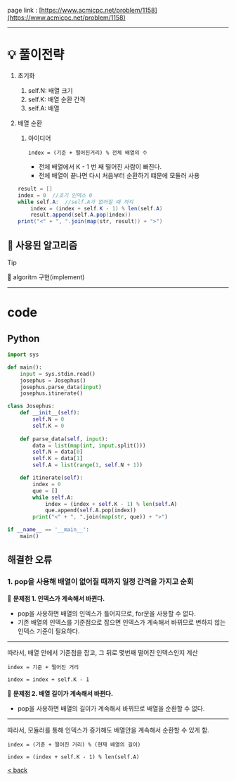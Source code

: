 page link : [https://www.acmicpc.net/problem/1158](https://www.acmicpc.net/problem/1158)

---

# 💡 풀이전략


1. 초기화
    1. self.N: 배열 크기
    2. self.K: 배열 순환 간격
    3. self.A: 배열
2. 배열 순환
    1. 아이디어
        
        `index = (기준 + 떨어진거리) % 전체 배열의 수`
        
        - 전체 배열에서 K - 1 번 째 떨어진 사람이 빠진다.
        - 전체 배열이 끝나면 다시 처음부터 순환하기 떄문에 모듈러 사용
    
    ```java
    result = []
    index = 0  //초기 인덱스 0
    while self.A:  //self.A가 없어질 때 까지
        index = (index + self.K - 1) % len(self.A)
        result.append(self.A.pop(index))
    print("<" + ", ".join(map(str, result)) + ">")
    ```
    
## 🎨 사용된 알고리즘
> [!tip]
> 🎨 algoritm
> 구현(implement)

---

# code

## Python

```python
import sys

def main():
    input = sys.stdin.read()
    josephus = Josephus()
    josephus.parse_data(input)
    josephus.itinerate()

class Josephus:
    def __init__(self):
        self.N = 0
        self.K = 0
    
    def parse_data(self, input):
        data = list(map(int, input.split()))
        self.N = data[0]
        self.K = data[1]
        self.A = list(range(1, self.N + 1))

    def itinerate(self):
        index = 0
        que = []
        while self.A:
            index = (index + self.K - 1) % len(self.A)
            que.append(self.A.pop(index))
        print("<" + ", ".join(map(str, que)) + ">")

if __name__ == '__main__':
    main()
```

## 해결한 오류

### 1. pop을 사용해 배열이 없어질 때까지 일정 간격을 가지고 순회

📃 **문제점 1. 인덱스가 계속해서 바뀐다.**

- pop을 사용하면 배열의 인덱스가 틀어지므로, for문을 사용할 수 없다.
- 기존 배열의 인덱스를 기준점으로 잡으면 인덱스가 계속해서 바뀌므로 변하지 않는 인덱스 기준이 필요하다.

---

따라서, 배열 안에서 기준점을 잡고, 그 뒤로 몇번째 떨어진 인덱스인지 계산

`index = 기준 + 떨어진 거리`

`index = index + self.K - 1`



📃 **문제점 2. 배열 길이가 계속해서 바뀐다.**

- pop을 사용하면 배열의 길이가 계속해서 바뀌므로 배열을 순환할 수 없다.

---

따라서, 모듈러를 통해 인덱스가 증가해도 배열안을 계속해서 순환할 수 있게 함.

`index = (기준 + 떨어진 거리) % (현재 배열의 길이)`

`index = (index + self.K - 1) % len(self.A)`

[< back](https://www.notion.so/25239624ade64d8c86a9398a8d33a409?pvs=21)
